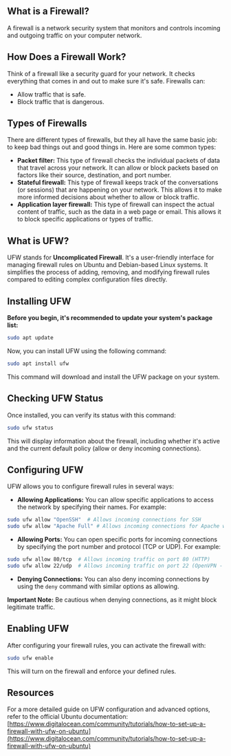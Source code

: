 ## What is a Firewall?

A firewall is a network security system that monitors and controls incoming and outgoing traffic on your computer network. 

## How Does a Firewall Work?

Think of a firewall like a security guard for your network. It checks everything that comes in and out to make sure it's safe. Firewalls can:

* Allow traffic that is safe.
* Block traffic that is dangerous.

## Types of Firewalls

There are different types of firewalls, but they all have the same basic job: to keep bad things out and good things in. Here are some common types:

* **Packet filter:** This type of firewall checks the individual packets of data that travel across your network. It can allow or block packets based on factors like their source, destination, and port number.
* **Stateful firewall:** This type of firewall keeps track of the conversations (or sessions) that are happening on your network. This allows it to make more informed decisions about whether to allow or block traffic.
* **Application layer firewall:** This type of firewall can inspect the actual content of traffic, such as the data in a web page or email. This allows it to block specific applications or types of traffic.

## What is UFW?

UFW stands for **Uncomplicated Firewall**. It's a user-friendly interface for managing firewall rules on Ubuntu and Debian-based Linux systems. It simplifies the process of adding, removing, and modifying firewall rules compared to editing complex configuration files directly.

## Installing UFW

**Before you begin, it's recommended to update your system's package list:**

```bash
sudo apt update
```

Now, you can install UFW using the following command:

```bash
sudo apt install ufw
```

This command will download and install the UFW package on your system.

## Checking UFW Status

Once installed, you can verify its status with this command:

```bash
sudo ufw status
```

This will display information about the firewall, including whether it's active and the current default policy (allow or deny incoming connections).

## Configuring UFW

UFW allows you to configure firewall rules in several ways:

* **Allowing Applications:**  You can allow specific applications to access the network by specifying their names. For example:

```bash
sudo ufw allow "OpenSSH"  # Allows incoming connections for SSH
sudo ufw allow "Apache Full" # Allows incoming connections for Apache web server
```

* **Allowing Ports:** You can open specific ports for incoming connections by specifying the port number and protocol (TCP or UDP). For example:

```bash
sudo ufw allow 80/tcp  # Allows incoming traffic on port 80 (HTTP)
sudo ufw allow 22/udp  # Allows incoming traffic on port 22 (OpenVPN - UDP)
```

* **Denying Connections:** You can also deny incoming connections by using the `deny` command with similar options as allowing.

**Important Note:** Be cautious when denying connections, as it might block legitimate traffic.

## Enabling UFW

After configuring your firewall rules, you can activate the firewall with:

```bash
sudo ufw enable
```

This will turn on the firewall and enforce your defined rules.

## Resources

For a more detailed guide on UFW configuration and advanced options, refer to the official Ubuntu documentation: [https://www.digitalocean.com/community/tutorials/how-to-set-up-a-firewall-with-ufw-on-ubuntu](https://www.digitalocean.com/community/tutorials/how-to-set-up-a-firewall-with-ufw-on-ubuntu)

